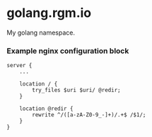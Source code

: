 # golang.rgm.io
My golang namespace.

### Example nginx configuration block

```
server {
    ...

    location / {
        try_files $uri $uri/ @redir;
    }

    location @redir {
        rewrite ^/([a-zA-Z0-9_-]+)/.+$ /$1/;
    }
}
```
